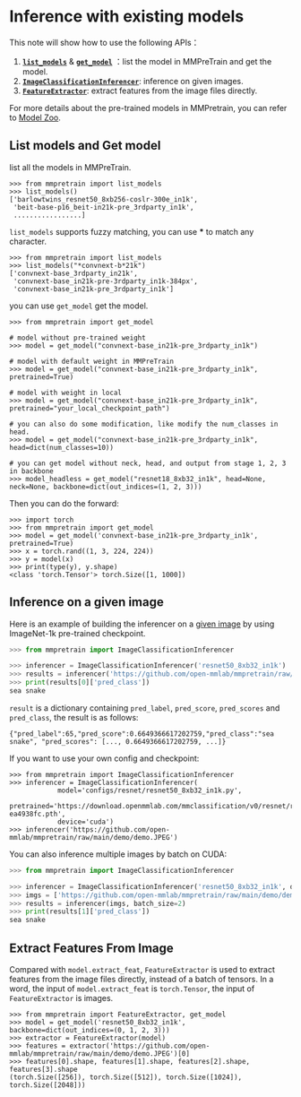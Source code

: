 # Inference with existing models

This note will show how to use the following APIs：

1. [**`list_models`**](mmpretrain.apis.list_models) & [**`get_model`**](mmpretrain.apis.get_model) ：list the model in MMPreTrain and get the model.
2. [**`ImageClassificationInferencer`**](mmpretrain.apis.ImageClassificationInferencer): inference on given images.
3. [**`FeatureExtractor`**](mmpretrain.apis.FeatureExtractor): extract features from the image files directly.

For more details about the pre-trained models in MMPretrain, you can refer to [Model Zoo](../modelzoo_statistics.md).

## List models and Get model

list all the models in MMPreTrain.

```
>>> from mmpretrain import list_models
>>> list_models()
['barlowtwins_resnet50_8xb256-coslr-300e_in1k',
 'beit-base-p16_beit-in21k-pre_3rdparty_in1k',
 .................]
```

`list_models` supports fuzzy matching, you can use **\*** to match any character.

```
>>> from mmpretrain import list_models
>>> list_models("*convnext-b*21k")
['convnext-base_3rdparty_in21k',
 'convnext-base_in21k-pre-3rdparty_in1k-384px',
 'convnext-base_in21k-pre_3rdparty_in1k']
```

you can use `get_model` get the model.

```
>>> from mmpretrain import get_model

# model without pre-trained weight
>>> model = get_model("convnext-base_in21k-pre_3rdparty_in1k")

# model with default weight in MMPreTrain
>>> model = get_model("convnext-base_in21k-pre_3rdparty_in1k", pretrained=True)

# model with weight in local
>>> model = get_model("convnext-base_in21k-pre_3rdparty_in1k", pretrained="your_local_checkpoint_path")

# you can also do some modification, like modify the num_classes in head.
>>> model = get_model("convnext-base_in21k-pre_3rdparty_in1k", head=dict(num_classes=10))

# you can get model without neck, head, and output from stage 1, 2, 3 in backbone
>>> model_headless = get_model("resnet18_8xb32_in1k", head=None, neck=None, backbone=dict(out_indices=(1, 2, 3)))
```

Then you can do the forward:

```
>>> import torch
>>> from mmpretrain import get_model
>>> model = get_model('convnext-base_in21k-pre_3rdparty_in1k', pretrained=True)
>>> x = torch.rand((1, 3, 224, 224))
>>> y = model(x)
>>> print(type(y), y.shape)
<class 'torch.Tensor'> torch.Size([1, 1000])
```

## Inference on a given image

Here is an example of building the inferencer on a [given image](https://github.com/open-mmlab/mmpretrain/raw/main/demo/demo.JPEG) by using ImageNet-1k pre-trained checkpoint.

```python
>>> from mmpretrain import ImageClassificationInferencer

>>> inferencer = ImageClassificationInferencer('resnet50_8xb32_in1k')
>>> results = inferencer('https://github.com/open-mmlab/mmpretrain/raw/main/demo/demo.JPEG')
>>> print(results[0]['pred_class'])
sea snake
```

`result` is a dictionary containing `pred_label`, `pred_score`, `pred_scores` and `pred_class`, the result is as follows:

```text
{"pred_label":65,"pred_score":0.6649366617202759,"pred_class":"sea snake", "pred_scores": [..., 0.6649366617202759, ...]}
```

If you want to use your own config and checkpoint:

```
>>> from mmpretrain import ImageClassificationInferencer
>>> inferencer = ImageClassificationInferencer(
            model='configs/resnet/resnet50_8xb32_in1k.py',
            pretrained='https://download.openmmlab.com/mmclassification/v0/resnet/resnet50_8xb32_in1k_20210831-ea4938fc.pth',
            device='cuda')
>>> inferencer('https://github.com/open-mmlab/mmpretrain/raw/main/demo/demo.JPEG')
```

You can also inference multiple images by batch on CUDA:

```python
>>> from mmpretrain import ImageClassificationInferencer

>>> inferencer = ImageClassificationInferencer('resnet50_8xb32_in1k', device='cuda')
>>> imgs = ['https://github.com/open-mmlab/mmpretrain/raw/main/demo/demo.JPEG'] * 5
>>> results = inferencer(imgs, batch_size=2)
>>> print(results[1]['pred_class'])
sea snake
```

## Extract Features From Image

Compared with `model.extract_feat`, `FeatureExtractor` is used to extract features from the image files directly, instead of a batch of tensors.
In a word, the input of `model.extract_feat` is `torch.Tensor`, the input of `FeatureExtractor` is images.

```
>>> from mmpretrain import FeatureExtractor, get_model
>>> model = get_model('resnet50_8xb32_in1k', backbone=dict(out_indices=(0, 1, 2, 3)))
>>> extractor = FeatureExtractor(model)
>>> features = extractor('https://github.com/open-mmlab/mmpretrain/raw/main/demo/demo.JPEG')[0]
>>> features[0].shape, features[1].shape, features[2].shape, features[3].shape
(torch.Size([256]), torch.Size([512]), torch.Size([1024]), torch.Size([2048]))
```
